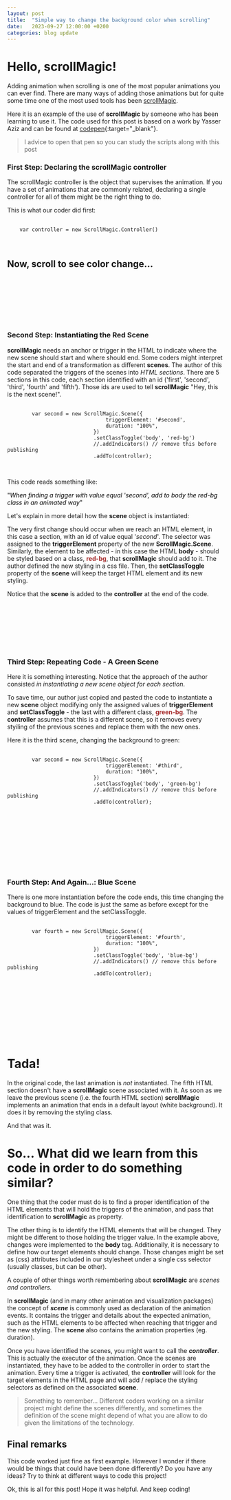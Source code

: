 ```yaml
---
layout: post
title:  "Simple way to change the background color when scrolling"
date:   2023-09-27 12:00:00 +0200
categories: blog update
---
```

<link rel="stylesheet" href="{{ site.baseurl }}{% link src/posts/2023-09-27-simple-way-to-change-background-color-when-scrolling/2023-09-27-how-to-change-background-color-when-scrolling.css %}">

# Hello, scrollMagic!

Adding animation when scrolling is one of the most popular animations you can ever find. There are many ways of adding those animations but for quite some time one of the most used tools has been [scrollMagic](https://scrollmagic.io/).

Here it is an example of the use of **scrollMagic** by someone who has been learning to use it. The code used for this post is based on a work by Yasser Aziz and can be found at 
[codepen](https://codepen.io/yasserius/pen/rNmExLN){:target="_blank"}.

> I advice to open that pen so you can study the scripts along with this post

<div class="container">
    <section class="slide" id="first">
        <h3>First Step: Declaring the scrollMagic controller</h3>
        <p>The scrollMagic controller is the object that supervises the animation. If you have a set of animations that are commonly related, declaring a single controller for all of them might be the right thing to do.</p>
        <p>This is what our coder did first:</p>
            <div class="language-javascript highlighter-rouge centered-content">
            <div class="highlight">
                <pre class="highlight">
                    <code>    
    <span class="kd">var</span> <span class="nx">controller</span> <span class="o">=</span> <span class="k">new</span> <span class="nx">ScrollMagic</span><span class="p">.</span><span class="nx">Controller</span><span class="p">()</span>
                    </code>
                </pre>
            </div>
        </div>
        <div class="centered-content title"><h1>Now, scroll to see color change...</h1></div>
        <br>
        <br>
        <br>
        <br>
        <br>
        <br>  
    </section>
    <section class="slide" id="second">
        <h3>Second Step: Instantiating the Red Scene</h3>
            <p><strong>scrollMagic</strong> needs an anchor or trigger in the HTML to indicate where the new scene should start and where should end. Some coders might interpret the start and end of a transformation as different <strong>scenes</strong>. The author of this code separated the triggers of the scenes into <em>HTML sections</em>. There are 5 sections in this code, each section identified with an id ('first', 'second', 'third', 'fourth' and 'fifth'). Those ids are used to tell <strong>scrollMagic</strong> "Hey, this is the next scene!".</p>
            <div class="language-javascript highlighter-rouge">
                <div class="highlight">
                    <pre class="highlight">
                        <code>
        <span class="kd">var</span> <span class="nx">second</span> <span class="o">=</span> <span class="k">new</span> <span class="nx">ScrollMagic</span><span class="p">.</span><span class="nx">Scene</span><span class="p">({</span>
                                <span class="na">triggerElement</span><span class="p">:</span> <span class="dl">'</span><span class="s1">#second</span><span class="dl">'</span><span class="p">,</span>
                                <span class="na">duration</span><span class="p">:</span> <span class="dl">"</span><span class="s2">100%</span><span class="dl">"</span><span class="p">,</span>
                            <span class="p">})</span>
                            <span class="p">.</span><span class="nx">setClassToggle</span><span class="p">(</span><span class="dl">'</span><span class="s1">body</span><span class="dl">'</span><span class="p">,</span> <span class="dl">'</span><span class="s1">red-bg</span><span class="dl">'</span><span class="p">)</span>
                            <span class="c1">//.addIndicators() // remove this before publishing</span>
                            <span class="p">.</span><span class="nx">addTo</span><span class="p">(</span><span class="nx">controller</span><span class="p">);</span>
                        </code>
                    </pre>
                </div>
            </div>
            <p>This code reads something like:</p>
            <div class="highlight" style="color: black;">
            "<em>When finding a trigger with value equal 'second', add to body the red-bg class in an animated way</em>"
            </div>
            <p>Let's explain in more detail how the <strong>scene</strong> object is instantiated:</p>
            <p>The very first change should occur when we reach an HTML element, in this case a section, with an id of value equal '<em>second</em>'. The selector was assigned to the <span class='highlight'><strong>triggerElement</strong></span> property of the new <span class='highlight'><strong>ScrollMagic.Scene</strong></span>. Similarly, the element to be affected - in this case the HTML <strong>body</strong> - should be styled based on a class, <strong style='color:brown;'>red-bg</strong>, that <strong>scrollMagic</strong> should add to it. The author defined the new styling in a css file. Then, the <span class='highlight'><strong>setClassToggle</strong></span> property of the <strong>scene</strong> will keep the target HTML element and its new styling.</p>
            <p>Notice that the <strong>scene</strong> is added to the <strong>controller</strong> at the end of the code.</p>     
        <br>
        <br>
        <br>
        <br>
        <br>
        <br>  
    </section>
    <section class="slide" id="third">
        <h3>Third Step: Repeating Code - A Green Scene</h3>
            <p>Here it is something interesting. Notice that the approach of the author consisted <em>in instantiating a new scene object for each section</em>.</p>
            <p>To save time, our author just copied and pasted the code to instantiate a new <strong>scene</strong> object modifying only the assigned values of <span class='highlight'><strong>triggerElement</strong></span> and <span class='highlight'><strong>setClassToggle</strong></span> - the last with a different class, <strong style='color:brown;'>green-bg</strong>. The <strong>controller</strong> assumes that this is a different scene, so it removes every styiling of the previous scenes and replace them with the new ones.</p>
            <p>Here it is the third scene, changing the background to green:</p>
            <div class="language-javascript highlighter-rouge">
                <div class="highlight">
                    <pre class="highlight">
                        <code>
        <span class="kd">var</span> <span class="nx">second</span> <span class="o">=</span> <span class="k">new</span> <span class="nx">ScrollMagic</span><span class="p">.</span><span class="nx">Scene</span><span class="p">({</span>
                                <span class="na">triggerElement</span><span class="p">:</span> <span class="dl">'</span><span class="s1">#third</span><span class="dl">'</span><span class="p">,</span>
                                <span class="na">duration</span><span class="p">:</span> <span class="dl">"</span><span class="s2">100%</span><span class="dl">"</span><span class="p">,</span>
                            <span class="p">})</span>
                            <span class="p">.</span><span class="nx">setClassToggle</span><span class="p">(</span><span class="dl">'</span><span class="s1">body</span><span class="dl">'</span><span class="p">,</span> <span class="dl">'</span><span class="s1">green-bg</span><span class="dl">'</span><span class="p">)</span>
                            <span class="c1">//.addIndicators() // remove this before publishing</span>
                            <span class="p">.</span><span class="nx">addTo</span><span class="p">(</span><span class="nx">controller</span><span class="p">);</span>
                        </code>
                    </pre>
                </div>
            </div> 
        <br>
        <br>
        <br>
        <br>
        <br>
        <br>    
    </section>
    <section class="slide" id="fourth">
        <h3>Fourth Step: And Again...: Blue Scene</h3>
            <p>There is one more instantiation before the code ends, this time changing the background to blue. The code is just the same as before except for the values of <span class='highlight'>triggerElement</span> and the <span class='highlight'>setClassToggle</span>.</p>
            <div class="language-javascript highlighter-rouge">
                <div class="highlight">
                    <pre class="highlight">
                        <code>
        <span class="kd">var</span> <span class="nx">fourth</span> <span class="o">=</span> <span class="k">new</span> <span class="nx">ScrollMagic</span><span class="p">.</span><span class="nx">Scene</span><span class="p">({</span>
                                <span class="na">triggerElement</span><span class="p">:</span> <span class="dl">'</span><span class="s1">#fourth</span><span class="dl">'</span><span class="p">,</span>
                                <span class="na">duration</span><span class="p">:</span> <span class="dl">"</span><span class="s2">100%</span><span class="dl">"</span><span class="p">,</span>
                            <span class="p">})</span>
                            <span class="p">.</span><span class="nx">setClassToggle</span><span class="p">(</span><span class="dl">'</span><span class="s1">body</span><span class="dl">'</span><span class="p">,</span> <span class="dl">'</span><span class="s1">blue-bg</span><span class="dl">'</span><span class="p">)</span>
                            <span class="c1">//.addIndicators() // remove this before publishing</span>
                            <span class="p">.</span><span class="nx">addTo</span><span class="p">(</span><span class="nx">controller</span><span class="p">);</span>
                        </code>
                    </pre>
                </div>
            </div>
        <br>
        <br>
        <br>
        <br>
        <br>
        <br> 
    </section>           
</div>


# Tada!

In the original code, the last animation is *not* instantiated. The fifth HTML section doesn't have a **scrollMagic** scene associated with it. As soon as we leave the previous scene (i.e. the fourth HTML section) **scrollMagic** implements an animation that ends in a default layout (white background). It does it by removing the styling class.

And that was it. 

# So... What did we learn from this code in order to do something similar?

One thing that the coder must do is to find a proper identification of the HTML elements that will hold the triggers of the animation, and pass that identification to **scrollMagic** as property.

The other thing is to identify the HTML elements that will be changed. They might be different to those holding the trigger value. In the example above, changes were implemented to the **body** tag. Additionally, it is necessary to define how our target elements should change. Those changes might be set as (css) attributes included in our stylesheet under a single css selector (usually classes, but can be other).

A couple of other things worth remembering about **scrollMagic** are *scenes and controllers.*

In **scrollMagic** (and in many other animation and visualization packages) the concept of ***scene*** is commonly used as declaration of the animation events. It contains the trigger and details about the expected animation, such as the HTML elements to be affected when reaching that trigger and the new styling. The **scene** also contains the animation properties (eg. duration).

Once you have identified the scenes, you might want to call the ***controller***. This is actually the executor of the animation. Once the scenes are instantiated, they have to be added to the controller in order to start the animation. Every time a trigger is activated, the **controller** will look for the target elements in the HTML page and will add / replace the styling selectors as defined on the associated **scene**.

> Something to remember... Different coders working on a similar project might define the scenes differently, and sometimes the definition of the scene might depend of what you are allow to do given the limitations of the technology.


## Final remarks

This code worked just fine as first example. However I wonder if there would be things that could have been done differently? Do you have any ideas? Try to think at different ways to code this project!

Ok, this is all for this post! Hope it was helpful. And keep coding!

<script src="{{ site.baseurl }}{% link src/vendor/js/scrollmagic/ScrollMagic.min.js %}"></script>
<script src="{{ site.baseurl }}{% link src/posts/2023-09-27-simple-way-to-change-background-color-when-scrolling/2023-09-27-how-to-change-background-color-when-scrolling.js %}"></script>